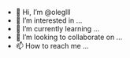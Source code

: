 - 👋 Hi, I’m @oleglll
- 👀 I’m interested in ...
- 🌱 I’m currently learning ...
- 💞️ I’m looking to collaborate on ...
- 📫 How to reach me ...

<!---
oleglll/oleglll is a ✨ special ✨ repository because its `README.md` (this file) appears on your GitHub profile.
You can click the Preview link to take a look at your changes.
--->
